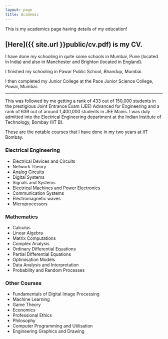 ```yaml
---
layout: page
title: Academic
---
```


This is my academics page having details of my education!

[Here]({{ site.url }}public/cv.pdf) is my CV.
----

I have done my schooling in quite some schools in Mumbai, Pune (located in India) and also in Manchester and Brighton (located in England).

I finished my schooling in Pawar Public School, Bhandup, Mumbai.

I then completed my Junior College at the Pace Junior Science College, Powai, Mumbai.

----

This was followed by me getting a rank of 433 out of 150,000 students in the prestigious Joint Entrance Exam (JEE) Advanced for Engineering and a rank of 639 out of around 1,400,000 students in JEE Mains. I was duly admitted into the Electrical Engineering department at the Indian Institute of Technology, Bombay (IIT B). 

These are the notable courses that I have done in my two years at IIT Bombay. 

### Electrical Engineering

* Electrical Devices and Circuits
* Network Theory
* Analog Circuits
* Digital Systems
* Signals and Systems
* Electrical Machines and Power Electronics
* Communication Systems
* Electromagnetic waves
* Microprocessors

### Mathematics

* Calculus
* Linear Algebra
* Matrix Computations
* Complex Analysis
* Ordinary Differential Equations
* Partial Differential Equations
* Optimisation Models
* Data Analysis and Interpretation
* Probability and Random Processes

### Other Courses

* Fundamentals of Digital Image Processing
* Machine Learning
* Game Theory
* Economics
* Professional Ethics
* Philosophy
* Computer Programming and Utilisation
* Engineering Graphics and Drawing
